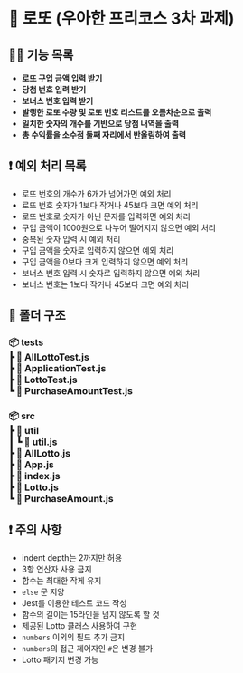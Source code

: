 # 🥇 로또 (우아한 프리코스 3차 과제)

## 🧑‍🎨 기능 목록

- **로또 구입 금액 입력 받기**
- **당첨 번호 입력 받기**
- **보너스 번호 입력 받기**
- **발행한 로또 수량 및 로또 번호 리스트를 오름차순으로 출력**
- **일치한 숫자의 개수를 기반으로 당첨 내역을 출력**
- **총 수익률을 소수점 둘째 자리에서 반올림하여 출력**

## ❗ 예외 처리 목록

- 로또 번호의 개수가 6개가 넘어가면 예외 처리
- 로또 번호 숫자가 1보다 작거나 45보다 크면 예외 처리
- 로또 번호로 숫자가 아닌 문자를 입력하면 예외 처리
- 구입 금액이 1000원으로 나누어 떨어지지 않으면 예외 처리
- 중복된 숫자 입력 시 예외 처리
- 구입 금액을 숫자로 입력하지 않으면 예외 처리
- 구입 금액을 0보다 크게 입력하지 않으면 예외 처리
- 보너스 번호 입력 시 숫자로 입력하지 않으면 예외 처리
- 보너스 번호는 1보다 작거나 45보다 크면 예외 처리

## 📂 폴더 구조

<h3>📦 tests<br>┣ 📜 AllLottoTest.js<br>┣ 📜 ApplicationTest.js<br>┣ 📜 LottoTest.js<br>┗ 📜 PurchaseAmountTest.js</h3>

<h3>
  📦 src<br>┣ 📂 util<br>┃ ┗ 📜 util.js<br>┣ 📜 AllLotto.js<br>┣ 📜 App.js<br>┣ 📜 index.js<br>┣ 📜 Lotto.js<br>┗ 📜 PurchaseAmount.js
</h3>

## ❗ 주의 사항

- indent depth는 2까지만 허용
- 3항 연산자 사용 금지
- 함수는 최대한 작게 유지
- `else` 문 지양
- Jest를 이용한 테스트 코드 작성
- 함수의 길이는 15라인을 넘지 않도록 할 것
- 제공된 Lotto 클래스 사용하여 구현
- `numbers` 이외의 필드 추가 금지
- `numbers`의 접근 제어자인 `#`은 변경 불가
- Lotto 패키지 변경 가능
